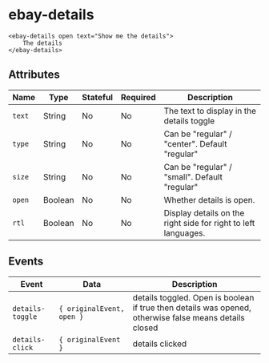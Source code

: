 # ebay-details

```marko
<ebay-details open text="Show me the details">
    The details
</ebay-details>
```

## Attributes

Name | Type | Stateful | Required | Description
--- | --- | --- | --- | ---
`text` | String | No | No | The text to display in the details toggle
`type` | String | No | No | Can be "regular" / "center". Default "regular"
`size` | String | No | No | Can be "regular" / "small". Default "regular"
`open` | Boolean | No | No | Whether details is open.
`rtl` | Boolean | No | No | Display details on the right side for right to left languages.

## Events

Event | Data | Description
--- | --- | ---
`details-toggle` | `{ originalEvent, open }` | details toggled. Open is boolean if true then details was opened, otherwise false means details closed
`details-click` | `{ originalEvent }` | details clicked
